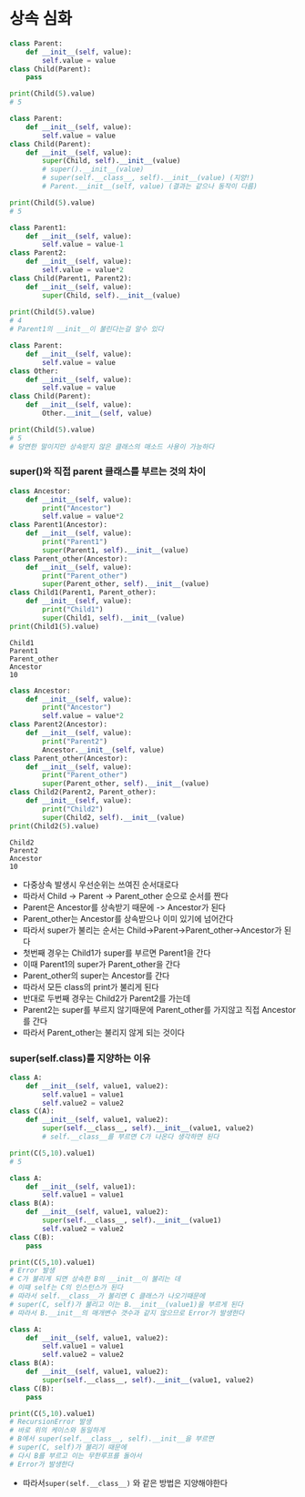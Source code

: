 # 상속 심화

```python
class Parent:
    def __init__(self, value):
        self.value = value
class Child(Parent):
    pass

print(Child(5).value)
# 5
```

```python
class Parent:
    def __init__(self, value):
        self.value = value
class Child(Parent):
    def __init__(self, value):
        super(Child, self).__init__(value)
        # super().__init__(value)
        # super(self.__class__, self).__init__(value) (지양!)
        # Parent.__init__(self, value) (결과는 같으나 동작이 다름)

print(Child(5).value)
# 5
```

```python
class Parent1:
    def __init__(self, value):
        self.value = value-1
class Parent2:
    def __init__(self, value):
        self.value = value*2
class Child(Parent1, Parent2):
    def __init__(self, value):
        super(Child, self).__init__(value)
        
print(Child(5).value)
# 4
# Parent1의 __init__이 불린다는걸 알수 있다
```

```python
class Parent:
    def __init__(self, value):
        self.value = value
class Other:
    def __init__(self, value):
        self.value = value
class Child(Parent):
    def __init__(self, value):
        Other.__init__(self, value)

print(Child(5).value)
# 5
# 당연한 말이지만 상속받지 않은 클래스의 매소드 사용이 가능하다
```

### super()와 직접 parent 클래스를 부르는 것의 차이

```python
class Ancestor:
    def __init__(self, value):
        print("Ancestor")
        self.value = value*2
class Parent1(Ancestor):
    def __init__(self, value):
        print("Parent1")
        super(Parent1, self).__init__(value)
class Parent_other(Ancestor):
    def __init__(self, value):
        print("Parent_other")
        super(Parent_other, self).__init__(value)
class Child1(Parent1, Parent_other):
    def __init__(self, value):
        print("Child1")
        super(Child1, self).__init__(value)
print(Child1(5).value)
```

```
Child1
Parent1
Parent_other
Ancestor
10
```

```python
class Ancestor:
    def __init__(self, value):
        print("Ancestor")
        self.value = value*2
class Parent2(Ancestor):
    def __init__(self, value):
        print("Parent2")
        Ancestor.__init__(self, value)
class Parent_other(Ancestor):
    def __init__(self, value):
        print("Parent_other")
        super(Parent_other, self).__init__(value)
class Child2(Parent2, Parent_other):
    def __init__(self, value):
        print("Child2")
        super(Child2, self).__init__(value)
print(Child2(5).value)
```

```
Child2
Parent2
Ancestor
10
```

- 다중상속 발생시 우선순위는 쓰여진 순서대로다
- 따라서 Child -> Parent -> Parent_other 순으로 순서를 짠다
- Parent은 Ancestor를 상속받기 때문에 -> Ancestor가 된다
- Parent_other는 Ancestor를 상속받으나 이미 있기에 넘어간다
- 따라서 super가 불리는 순서는 Child->Parent->Parent_other->Ancestor가 된다
- 첫번째 경우는 Child1가 super를 부르면 Parent1을 간다
- 이때 Parent1의 super가 Parent_other을 간다
- Parent_other의 super는 Ancestor를 간다
- 따라서 모든 class의 print가 불리게 된다
- 반대로 두번째 경우는 Child2가 Parent2를 가는데
- Parent2는 super를 부르지 않기때문에 Parent_other를 가지않고 직접 Ancestor를 간다
- 따라서 Parent_other는 불리지 않게 되는 것이다


### super(self.__class__)를 지양하는 이유

```python
class A:
    def __init__(self, value1, value2):
        self.value1 = value1
        self.value2 = value2
class C(A):
    def __init__(self, value1, value2):
        super(self.__class__, self).__init__(value1, value2)
        # self.__class__를 부르면 C가 나온다 생각하면 된다

print(C(5,10).value1)
# 5
```

```python
class A:
    def __init__(self, value1):
        self.value1 = value1
class B(A):
    def __init__(self, value1, value2):
        super(self.__class__, self).__init__(value1)
        self.value2 = value2
class C(B):
    pass

print(C(5,10).value1)
# Error 발생
# C가 불리게 되면 상속한 B의 __init__이 불리는 데
# 이때 self는 C의 인스턴스가 된다
# 따라서 self.__class__가 불리면 C 클래스가 나오기때문에
# super(C, self)가 불리고 이는 B.__init__(value1)을 부르게 된다
# 따라서 B.__init__의 매개변수 갯수과 같지 않으므로 Error가 발생한다
```

```python
class A:
    def __init__(self, value1, value2):
        self.value1 = value1
        self.value2 = value2
class B(A):
    def __init__(self, value1, value2):
        super(self.__class__, self).__init__(value1, value2)
class C(B):
    pass

print(C(5,10).value1)
# RecursionError 발생
# 바로 위의 케이스와 동일하게
# B에서 super(self.__class__, self).__init__을 부르면
# super(C, self)가 불리기 때문에
# 다시 B를 부르고 이는 무한루프를 돌아서
# Error가 발생한다
```

- 따라서```super(self.__class__)``` 와 같은 방법은 지양해야한다
